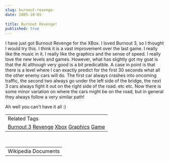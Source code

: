 ```yaml
---
slug: burnout-revenge-
date: 2005-10-05
 
title: Burnout Revenge!
published: true
---
```

I have just got Burnout Revenge for the XBox.  I loved Burnout 3, so I thought I would try this.  I think it is a vast improvement over the last game.  I really like the music in it.  I really like the graphics and the sense of speed.  I really love the new levels and games.  However, what has slightly got my goat is that the AI although very good is a bit predicatble.  A case in point is that there is a level where I can exactly predict for the first 30 seconds what all the other enemy cars will do.  The first car always crashes into oncoming traffic, the second two always go under the left side of the bridge, the next 3 cars always fight it out on the right side of the road. etc etc.  Now there is some minor variation on where the cars might be on the road, but in general they always follow a very similar path!<p />Ah well you can't have it all :)<p /><table class="TechnoratiHead TagHeader">
<tr><td>Related Tags</td></tr>
<tr class="Technorati"><td>
<a href="https://paul.kinlan.me/tags/Burnout%203" class="Tag" rel="tag">Burnout 3</a> <a href="https://paul.kinlan.me/tags/Revenge" class="Tag" rel="tag">Revenge</a> <a href="https://paul.kinlan.me/tags/Xbox" class="Tag" rel="tag">Xbox</a> <a href="https://paul.kinlan.me/tags/Graphics" class="Tag" rel="tag">Graphics</a> <a href="https://paul.kinlan.me/tags/Game" class="Tag" rel="tag">Game</a>
</td></tr>
</table><br /><table class="TechnoratiHead TagHeader">
<tr><td>Wikipedia Documents</td></tr>
<tr class="Technorati"></tr>
</table><div class="blogger-post-footer"><img class="posterous_download_image" src="https://blogger.googleusercontent.com/tracker/8109338-112854647680434162?l=www.kinlan.co.uk%2Findex.html" height="1" alt="" width="1" /></div>

